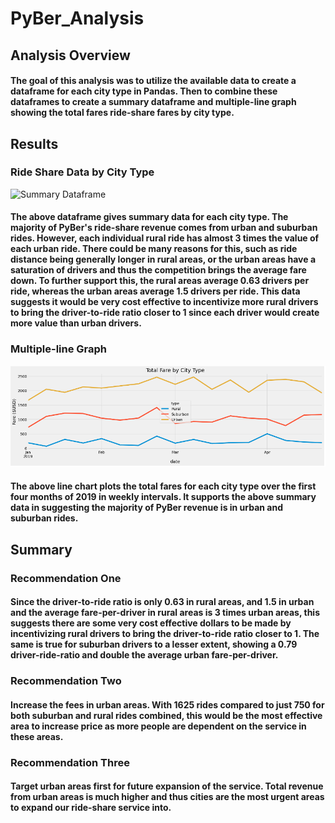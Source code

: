 # PyBer_Analysis

## Analysis Overview

#### The goal of this analysis was to utilize the available data to create a dataframe for each city type in Pandas. Then to combine these dataframes to create a summary dataframe and multiple-line graph showing the total fares ride-share fares by city type. 

## Results

### Ride Share Data by City Type

![Summary Dataframe](/Resources/summary_df.pmng)

#### The above dataframe gives summary data for each city type. The majority of PyBer's ride-share revenue comes from urban and suburban rides. However, each individual rural ride has almost 3 times the value of each urban ride. There could be many reasons for this, such as ride distance being generally longer in rural areas, or the urban areas have a saturation of drivers and thus the competition brings the average fare down. To further support this, the rural areas average 0.63 drivers per ride, whereas the urban areas average 1.5 drivers per ride. This data suggests it would be very cost effective to incentivize more rural drivers to bring the driver-to-ride ratio closer to 1 since each driver would create more value than urban drivers.

### Multiple-line Graph

![Multiple line Chart](/Resources/chart.png)

#### The above line chart plots the total fares for each city type over the first four months of 2019 in weekly intervals. It supports the above summary data in suggesting the majority of PyBer revenue is in urban and suburban rides. 

## Summary

### Recommendation One

#### Since the driver-to-ride ratio is only 0.63 in rural areas, and 1.5 in urban and the average fare-per-driver in rural areas is 3 times urban areas, this suggests there are some very cost effective dollars to be made by incentivizing rural drivers to bring the driver-to-ride ratio closer to 1. The same is true for suburban drivers to a lesser extent, showing a 0.79 driver-ride-ratio and double the average urban fare-per-driver.

### Recommendation Two

#### Increase the fees in urban areas. With 1625 rides compared to just 750 for both suburban and rural rides combined, this would be the most effective area to increase price as more people are dependent on the service in these areas.

### Recommendation Three

#### Target urban areas first for future expansion of the service. Total revenue from urban areas is much higher and thus cities are the most urgent areas to expand our ride-share service into.
